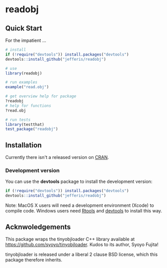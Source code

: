 # readobj
## Quick Start

For the impatient ...

```r
# install
if (!require("devtools")) install.packages("devtools")
devtools::install_github("jefferis/readobj")

# use
library(readobj)

# run examples
example("read.obj")

# get overview help for package
?readobj
# help for functions
?read.obj

# run tests
library(testthat)
test_package("readobj")
```

## Installation
Currently there isn't a released version on [CRAN](http://cran.r-project.org/).

### Development version
You can use the **devtools** package to install the development version:

```r
if (!require("devtools")) install.packages("devtools")
devtools::install_github("jefferis/readobj")
```

Note: MacOS X users will need a development environment (Xcode) to compile code.
Windows users need [Rtools](http://www.murdoch-sutherland.com/Rtools/) and
[devtools](http://CRAN.R-project.org/package=devtools) to install this way.

## Acknwoledgements
This package wraps the tinyobjloader C++ library available at 
https://github.com/syoyo/tinyobjloader. Kudos to its author, Syoyo Fujita!

tinyobjloader is released under a liberal 2 clause BSD license, which this
package therefore inherits.
